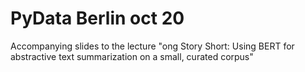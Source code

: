 # PyData Berlin oct 20

Accompanying slides to the lecture "ong Story Short: Using BERT for abstractive text summarization on a small, curated corpus"
